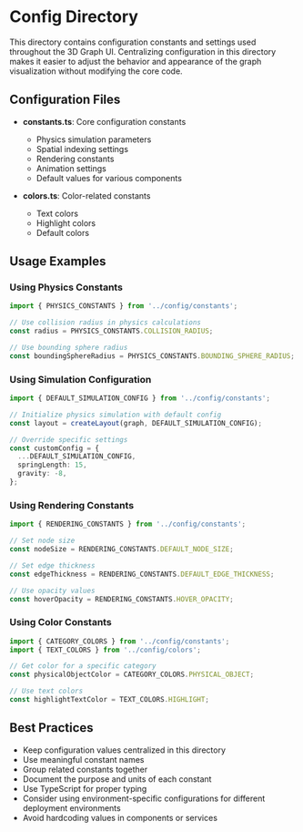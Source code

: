 # Config Directory

This directory contains configuration constants and settings used throughout the 3D Graph UI. Centralizing configuration in this directory makes it easier to adjust the behavior and appearance of the graph visualization without modifying the core code.

## Configuration Files

- **constants.ts**: Core configuration constants
  - Physics simulation parameters
  - Spatial indexing settings
  - Rendering constants
  - Animation settings
  - Default values for various components

- **colors.ts**: Color-related constants
  - Text colors
  - Highlight colors
  - Default colors

## Usage Examples

### Using Physics Constants

```typescript
import { PHYSICS_CONSTANTS } from '../config/constants';

// Use collision radius in physics calculations
const radius = PHYSICS_CONSTANTS.COLLISION_RADIUS;

// Use bounding sphere radius
const boundingSphereRadius = PHYSICS_CONSTANTS.BOUNDING_SPHERE_RADIUS;
```

### Using Simulation Configuration

```typescript
import { DEFAULT_SIMULATION_CONFIG } from '../config/constants';

// Initialize physics simulation with default config
const layout = createLayout(graph, DEFAULT_SIMULATION_CONFIG);

// Override specific settings
const customConfig = {
  ...DEFAULT_SIMULATION_CONFIG,
  springLength: 15,
  gravity: -8,
};
```

### Using Rendering Constants

```typescript
import { RENDERING_CONSTANTS } from '../config/constants';

// Set node size
const nodeSize = RENDERING_CONSTANTS.DEFAULT_NODE_SIZE;

// Set edge thickness
const edgeThickness = RENDERING_CONSTANTS.DEFAULT_EDGE_THICKNESS;

// Use opacity values
const hoverOpacity = RENDERING_CONSTANTS.HOVER_OPACITY;
```

### Using Color Constants

```typescript
import { CATEGORY_COLORS } from '../config/constants';
import { TEXT_COLORS } from '../config/colors';

// Get color for a specific category
const physicalObjectColor = CATEGORY_COLORS.PHYSICAL_OBJECT;

// Use text colors
const highlightTextColor = TEXT_COLORS.HIGHLIGHT;
```

## Best Practices

- Keep configuration values centralized in this directory
- Use meaningful constant names
- Group related constants together
- Document the purpose and units of each constant
- Use TypeScript for proper typing
- Consider using environment-specific configurations for different deployment environments
- Avoid hardcoding values in components or services